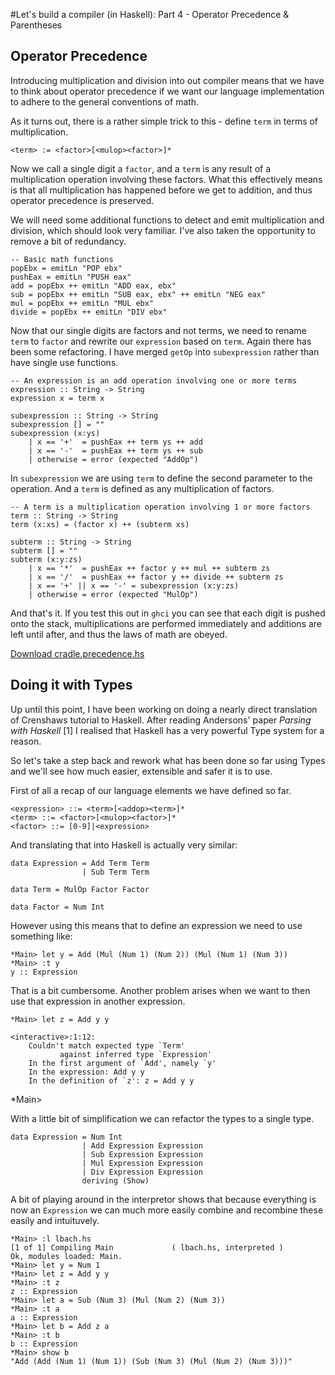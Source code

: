#Let's build a compiler (in Haskell): Part 4 - Operator Precedence & Parentheses

## Operator Precedence

Introducing multiplication and division into out compiler means that we have to think about operator precedence if we want our language implementation to adhere to the general conventions of math.

As it turns out, there is a rather simple trick to this - define `term` in terms of multiplication.

    <term> := <factor>[<mulop><factor>]*

Now we call a single digit a `factor`, and a `term` is any result of a multiplication operation involving these factors.  What this effectively means is that all multiplication has happened before we get to addition, and thus operator precedence is preserved.

We will need some additional functions to detect and emit multiplication and division, which should look very familiar. I've also taken the opportunity to remove a bit of redundancy. 

    -- Basic math functions
    popEbx = emitLn "POP ebx"
    pushEax = emitLn "PUSH eax"
    add = popEbx ++ emitLn "ADD eax, ebx"
    sub = popEbx ++ emitLn "SUB eax, ebx" ++ emitLn "NEG eax"
    mul = popEbx ++ emitLn "MUL ebx"
    divide = popEbx ++ emitLn "DIV ebx" 

Now that our single digits are factors and not terms, we need to rename `term` to `factor` and rewrite our `expression` based on `term`.  Again there has been some refactoring.  I have merged `getOp` into `subexpression` rather than have single use functions.

    -- An expression is an add operation involving one or more terms
    expression :: String -> String
    expression x = term x
    
    subexpression :: String -> String
    subexpression [] = ""
    subexpression (x:ys)
        | x == '+'  = pushEax ++ term ys ++ add
        | x == '-'  = pushEax ++ term ys ++ sub
        | otherwise = error (expected "AddOp")  

In `subexpression` we are using `term` to define the second parameter to the operation.  And a `term` is defined as any multiplication of factors.

    -- A term is a multiplication operation involving 1 or more factors
    term :: String -> String
    term (x:xs) = (factor x) ++ (subterm xs)
    
    subterm :: String -> String  
    subterm [] = ""
    subterm (x:y:zs) 
        | x == '*'  = pushEax ++ factor y ++ mul ++ subterm zs
        | x == '/'  = pushEax ++ factor y ++ divide ++ subterm zs
        | x == '+' || x == '-' = subexpression (x:y:zs)
        | otherwise = error (expected "MulOp")

And that's it.  If you test this out in `ghci` you can see that each digit is pushed onto the stack, multiplications are performed immediately and additions are left until after, and thus the laws of math are obeyed.

[Download cradle.precedence.hs]()

## Doing it with Types

Up until this point, I have been working on doing a nearly direct translation of Crenshaws tutorial to Haskell.  After reading Andersons' paper _Parsing with Haskell_ [1] I realised that Haskell has a very powerful Type system for a reason.

So let's take a step back and rework what has been done so far using Types and we'll see how much easier, extensible and safer it is to use.

First of all a recap of our language elements we have defined so far.

    <expression> ::= <term>[<addop><term>]*
    <term> ::= <factor>[<mulop><factor>]*
    <factor> ::= [0-9]|<expression>

And translating that into Haskell is actually very similar:

    data Expression = Add Term Term
                    | Sub Term Term
    
    data Term = MulOp Factor Factor
    
    data Factor = Num Int

However using this means that to define an expression we need to use something like:

    *Main> let y = Add (Mul (Num 1) (Num 2)) (Mul (Num 1) (Num 3))
    *Main> :t y
    y :: Expression

That is a bit cumbersome.  Another problem arises when we want to then use that expression in another expression.

    *Main> let z = Add y y

    <interactive>:1:12:
        Couldn't match expected type `Term'
               against inferred type `Expression'
        In the first argument of `Add', namely `y'
        In the expression: Add y y
        In the definition of `z': z = Add y y
*Main>

With a little bit of simplification we can refactor the types to a single type.
    
    data Expression = Num Int
                    | Add Expression Expression
                    | Sub Expression Expression
                    | Mul Expression Expression
                    | Div Expression Expression
                    deriving (Show)

A bit of playing around in the interpretor shows that because everything is now an `Expression` we can much more easily combine and recombine these easily and intuituvely.

    *Main> :l lbach.hs
    [1 of 1] Compiling Main             ( lbach.hs, interpreted )
    Ok, modules loaded: Main.
    *Main> let y = Num 1
    *Main> let z = Add y y
    *Main> :t z
    z :: Expression
    *Main> let a = Sub (Num 3) (Mul (Num 2) (Num 3))
    *Main> :t a
    a :: Expression
    *Main> let b = Add z a
    *Main> :t b
    b :: Expression
    *Main> show b
    "Add (Add (Num 1) (Num 1)) (Sub (Num 3) (Mul (Num 2) (Num 3)))"

